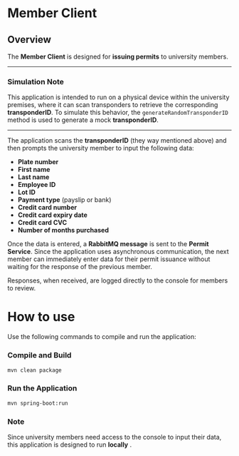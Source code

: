 # Member Client

## Overview

The **Member Client** is designed for **issuing permits** to university members.

---

### Simulation Note

This application is intended to run on a physical device within the university premises, where it can scan transponders
to retrieve the corresponding **transponderID**. To simulate this behavior, the `generateRandomTransponderID` method is
used to generate a mock **transponderID**.

---

The application scans the **transponderID** (they way mentioned above) and then prompts the university member to input
the following data:

- **Plate number**
- **First name**
- **Last name**
- **Employee ID**
- **Lot ID**
- **Payment type** (payslip or bank)
- **Credit card number**
- **Credit card expiry date**
- **Credit card CVC**
- **Number of months purchased**

Once the data is entered, a **RabbitMQ message** is sent to the **Permit Service**. Since the application uses
asynchronous communication, the next member can immediately enter data for their permit issuance without waiting for the
response of the previous member.

Responses, when received, are logged directly to the console for members to review.

# How to use

Use the following commands to compile and run the application:

### Compile and Build

```bash
mvn clean package
```

### Run the Application

```bash
mvn spring-boot:run
```

### Note

Since university members need access to the console to input their data, this application is designed to run **locally**
.

